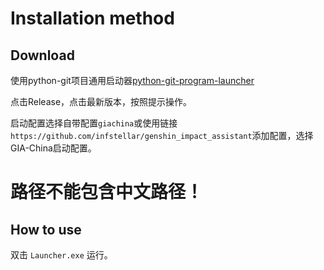 # Installation method

## Download

使用python-git项目通用启动器[python-git-program-launcher](https://github.com/infstellar/python-git-program-launcher)

点击Release，点击最新版本，按照提示操作。

启动配置选择自带配置`giachina`或使用链接`https://github.com/infstellar/genshin_impact_assistant`添加配置，选择GIA-China启动配置。

# 路径不能包含中文路径！

## How to use

双击 `Launcher.exe` 运行。
